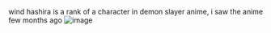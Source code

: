 wind hashira is a rank of a character in demon slayer anime, i saw the anime few months ago
![image](https://github.com/user-attachments/assets/7db83c00-9723-4d5f-bf12-8553b44c295d)
